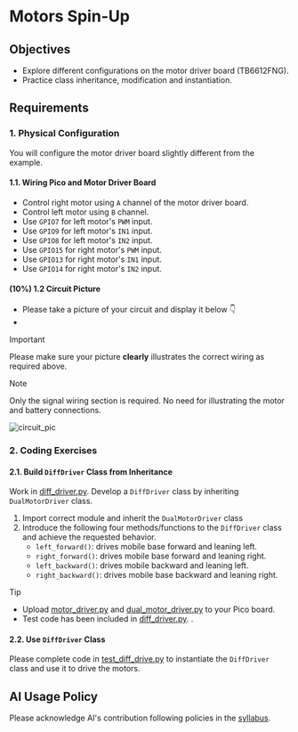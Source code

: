 # Motors Spin-Up

## Objectives
- Explore different configurations on the motor driver board (TB6612FNG).
- Practice class inheritance, modification and instantiation.


## Requirements

### 1. Physical Configuration
You will configure the motor driver board slightly different from the example.

#### 1.1. Wiring Pico and Motor Driver Board
- Control right motor using `A` channel of the motor driver board.
- Control left motor using `B` channel.
- Use `GPIO7` for left motor's `PWM` input.
- Use `GPIO9` for left motor's `IN1` input.
- Use `GPIO8` for left motor's `IN2` input.
- Use `GPIO15` for right motor's `PWM` input.
- Use `GPIO13` for right motor's `IN1` input.
- Use `GPIO14` for right motor's `IN2` input.

#### (10%) 1.2 Circuit Picture
- Please take a picture of your circuit and display it below 👇
- 

> [!IMPORTANT]
> Please make sure your picture **clearly** illustrates the correct wiring as required above.

> [!NOTE]
> Only the signal wiring section is required.
> No need for illustrating the motor and battery connections. 

![circuit_pic](circuit_pic.jpg)

### 2. Coding Exercises

#### 2.1. Build `DiffDriver` Class from Inheritance
Work in [diff_driver.py](diff_driver.py).
Develop a `DiffDriver` class by inheriting `DualMotorDriver` class.

1. Import correct module and inherit the `DualMotorDriver` class
2. Introduce the following four methods/functions to the `DiffDriver` class and achieve the requested behavior.
   - `left_forward()`: drives mobile base forward and leaning left.
   - `right_forward()`: drives mobile base forward and leaning right. 
   - `left_backward()`: drives mobile backward and leaning left.  
   - `right_backward()`: drives mobile base backward and leaning right.

> [!TIP]
> - Upload [motor_driver.py](https://github.com/linzhangUCA/3421example-motor_control/blob/main/motor_driver.py) and [dual_motor_driver.py](https://github.com/linzhangUCA/3421example-motor_control/blob/main/dual_motor_driver.py) to your Pico board.
> - Test code has been included in [diff_driver.py](diff_driver.py). . 

#### 2.2. Use `DiffDriver` Class
Please complete code in [test_diff_drive.py](test_diff_drive.py) to instantiate the `DiffDriver` class and use it to drive the motors. 

   
## AI Usage Policy
Please acknowledge AI's contribution following policies in the [syllabus](https://linzhanguca.github.io/_docs/robotics1-2025/syllabus.pdf).
